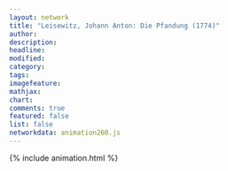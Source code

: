 ```yaml
---
layout: network
title: "Leisewitz, Johann Anton: Die Pfandung (1774)"
author:
description:
headline:
modified:
category:
tags:
imagefeature: 
mathjax: 
chart: 
comments: true
featured: false
list: false
networkdata: animation260.js
---
```

{% include animation.html %}
